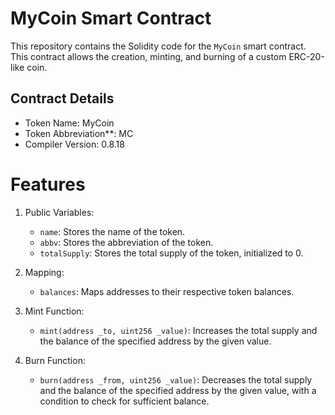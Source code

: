 # MyCoin Smart Contract

This repository contains the Solidity code for the `MyCoin` smart contract. This contract allows the creation, minting, and burning of a custom ERC-20-like coin.

## Contract Details

- Token Name: MyCoin
- Token Abbreviation**: MC
- Compiler Version: 0.8.18

# Features

1. Public Variables: 
   - `name`: Stores the name of the token.
   - `abbv`: Stores the abbreviation of the token.
   - `totalSupply`: Stores the total supply of the token, initialized to 0.

2. Mapping:
   - `balances`: Maps addresses to their respective token balances.

3. Mint Function:
   - `mint(address _to, uint256 _value)`: Increases the total supply and the balance of the specified address by the given value.

4. Burn Function:
   - `burn(address _from, uint256 _value)`: Decreases the total supply and the balance of the specified address by the given value, with a condition to check for sufficient balance.

